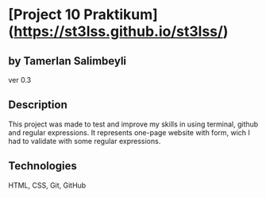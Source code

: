 # [Project 10 Praktikum] (https://st3lss.github.io/st3lss/)
## by Tamerlan Salimbeyli
ver 0.3
## Description
This project was made to test and improve my skills in using terminal, github and regular expressions. It represents one-page website with form, wich I had to validate with some regular expressions.
## Technologies
HTML, CSS, Git, GitHub
